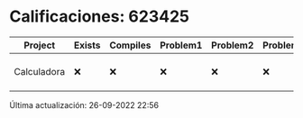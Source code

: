 # Calificaciones: 623425
|Project|Exists|Compiles|Problem1|Problem2|Problem3|Extra|CommitHash|CommitDate|CheckDate|Comments|DueDate|Grade|
|-|-|-|-|-|-|-|-|-|-|-|-|-|
|Calculadora|❌|❌|❌|❌|❌|❌|NA|NA|26-09-2022 22:56:40|No se encontró el archivo en PracticasCompuI/Calculadora/Calculadora.cpp|28-09-2022 21:00:00|5|

Última actualización: 26-09-2022 22:56